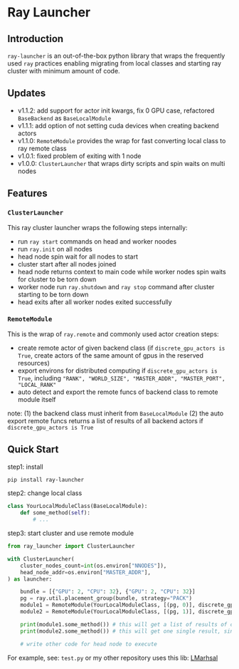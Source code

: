 # Ray Launcher

## Introduction

`ray-launcher` is an out-of-the-box python library that wraps the frequently used `ray`  practices enabling migrating from local classes and starting ray cluster with minimum amount of code.

## Updates 

- v1.1.2: add support for actor init kwargs, fix 0 GPU case, refactored `BaseBackend` as `BaseLocalModule`
- v1.1.1: add option of not setting cuda devices when creating backend actors
- v1.1.0: `RemoteModule` provides the wrap for fast converting local class to ray remote class
- v1.0.1: fixed problem of exiting with 1 node 
- v1.0.0: `ClusterLauncher` that wraps dirty scripts and spin waits on multi nodes

## Features


### `ClusterLauncher`

This ray cluster launcher wraps the following steps internally:

- run `ray start` commands on head and worker noodes
- run `ray.init` on all nodes
- head node spin wait for all nodes to start
- cluster start after all nodes joined
- head node returns context to main code while worker nodes spin waits for cluster to be torn down
- worker node run `ray.shutdown` and `ray stop` command after cluster starting to be torn down
- head exits after all worker nodes exited successfully

### `RemoteModule`

This is the wrap of `ray.remote` and commonly used actor creation steps:

- create remote actor of given backend class (if `discrete_gpu_actors is True`, create actors of the same amount of gpus in the reserved resources)
- export environs for distributed computing if `discrete_gpu_actors is True`, including `"RANK", "WORLD_SIZE", "MASTER_ADDR", "MASTER_PORT", "LOCAL_RANK"`
- auto detect and export the remote funcs of backend class to remote module itself

note: (1) the backend class must inherit from `BaseLocalModule` (2) the auto export remote funcs returns a list of results of all backend actors if `discrete_gpu_actors is True` 

## Quick Start

step1: install
```bash
pip install ray-launcher
```


step2: change local class
```python
class YourLocalModuleClass(BaseLocalModule):
    def some_method(self):
        # ...
```

step3: start cluster and use remote module
```python
from ray_launcher import ClusterLauncher

with ClusterLauncher(
    cluster_nodes_count=int(os.environ["NNODES"]),
    head_node_addr=os.environ["MASTER_ADDR"],
) as launcher:

    bundle = [{"GPU": 2, "CPU": 32}, {"GPU": 2, "CPU": 32}]
    pg = ray.util.placement_group(bundle, strategy="PACK")
    module1 = RemoteModule(YourLocalModuleClass, [(pg, 0)], discrete_gpu_actors=True)
    module2 = RemoteModule(YourLocalModuleClass, [(pg, 1)], discrete_gpu_actors=False)

    print(module1.some_method()) # this will get a list of results of calling each backend actor
    print(module2.some_method()) # this will get one single result, since there is only one backend actor

    # write other code for head node to execute

```

For example, see: `test.py` or my other repository uses this lib: [LMarhsal](https://github.com/0-1CxH/LMarhsal)

